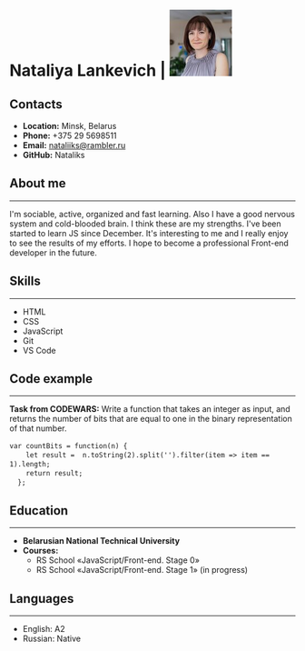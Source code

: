 # Nataliya Lankevich | ![Photo](my_photo.jpg) 

Contacts
----------------------
* __Location:__ Minsk, Belarus
* __Phone:__ +375 29 5698511
* __Email:__ nataliiks@rambler.ru
* __GitHub:__ Nataliks


## About me
-------------
I'm sociable, active, organized and fast learning. Also I have a good nervous system and cold-blooded brain. I think these are my strengths. I've been started to learn JS since December. It's interesting to me and I really enjoy to see the results of my efforts. I hope to become a professional Front-end developer in the future.


## Skills 
----------
+ HTML
+ CSS
+ JavaScript 
+ Git
+ VS Code

## Code example
-------------

__Task from CODEWARS:__  Write a function that takes an integer as input, and returns the number of bits that are equal to one in the binary representation of that number.
```
var countBits = function(n) {
    let result =  n.toString(2).split('').filter(item => item == 1).length;
    return result;
  };
```


## Education
------------------
+ __Belarusian National Technical University__
+ __Courses:__
    * RS School «JavaScript/Front-end. Stage 0» 
    * RS School «JavaScript/Front-end. Stage 1» (in progress)


## Languages
----------------
+ English: A2
+ Russian: Native

